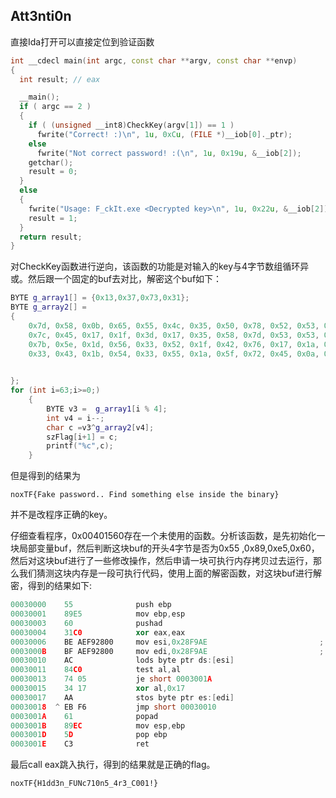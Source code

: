 ## Att3nti0n

直接Ida打开可以直接定位到验证函数

```c++
int __cdecl main(int argc, const char **argv, const char **envp)
{
  int result; // eax

  __main();
  if ( argc == 2 )
  {
    if ( (unsigned __int8)CheckKey(argv[1]) == 1 )
      fwrite("Correct! :)\n", 1u, 0xCu, (FILE *)__iob[0]._ptr);
    else
      fwrite("Not correct password! :(\n", 1u, 0x19u, &__iob[2]);
    getchar();
    result = 0;
  }
  else
  {
    fwrite("Usage: F_ckIt.exe <Decrypted key>\n", 1u, 0x22u, &__iob[2]);
    result = 1;
  }
  return result;
}
```

对CheckKey函数进行逆向，该函数的功能是对输入的key与4字节数组循环异或。然后跟一个固定的buf去对比，解密这个buf如下：

```c++
BYTE g_array1[] = {0x13,0x37,0x73,0x31};
BYTE g_array2[] =
{
	0x7d, 0x58, 0x0b, 0x65, 0x55, 0x4c, 0x35, 0x50, 0x78, 0x52, 0x53, 0x41, 0x72, 0x44, 0x00, 0x46,
	0x7c, 0x45, 0x17, 0x1f, 0x3d, 0x17, 0x35, 0x58, 0x7d, 0x53, 0x53, 0x42, 0x7c, 0x5a, 0x16, 0x45,
	0x7b, 0x5e, 0x1d, 0x56, 0x33, 0x52, 0x1f, 0x42, 0x76, 0x17, 0x1a, 0x5f, 0x60, 0x5e, 0x17, 0x54,
	0x33, 0x43, 0x1b, 0x54, 0x33, 0x55, 0x1a, 0x5f, 0x72, 0x45, 0x0a, 0x4c
	

};
for (int i=63;i>=0;)
	{
		BYTE v3 =  g_array1[i % 4];
		int v4 = i--;
		char c =v3^g_array2[v4];
		szFlag[i+1] = c;
		printf("%c",c);
	}
```

但是得到的结果为

`noxTF{Fake password.. Find something else inside the binary}`

并不是改程序正确的key。

仔细查看程序，0x00401560存在一个未使用的函数。分析该函数，是先初始化一块局部变量buf，然后判断这块buf的开头4字节是否为0x55 ,0x89,0xe5,0x60，然后对这块buf进行了一些修改操作，然后申请一块可执行内存拷贝过去运行，那么我们猜测这块内存是一段可执行代码，使用上面的解密函数，对这块buf进行解密，得到的结果如下:

```c++
00030000    55              push ebp
00030001    89E5            mov ebp,esp
00030003    60              pushad
00030004    31C0            xor eax,eax
00030006    BE AEF92800     mov esi,0x28F9AE                         ; ASCII "yxoCQl_&ss$yHQBYt &'y"H#e$HT''&6j"
0003000B    BF AEF92800     mov edi,0x28F9AE                         ; ASCII "yxoCQl_&ss$yHQBYt &'y"H#e$HT''&6j"
00030010    AC              lods byte ptr ds:[esi]
00030011    84C0            test al,al
00030013    74 05           je short 0003001A
00030015    34 17           xor al,0x17
00030017    AA              stos byte ptr es:[edi]
00030018  ^ EB F6           jmp short 00030010
0003001A    61              popad
0003001B    89EC            mov esp,ebp
0003001D    5D              pop ebp
0003001E    C3              ret


```

最后call eax跳入执行，得到的结果就是正确的flag。

`noxTF{H1dd3n_FUNc710n5_4r3_C001!}`






